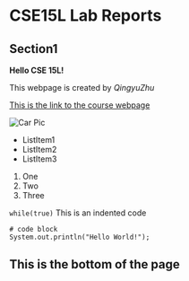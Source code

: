 # CSE15L Lab Reports

## Section1

**Hello CSE 15L!**

This webpage is created by *QingyuZhu*

[This is the link to the course webpage](https://sites.google.com/eng.ucsd.edu/cse-15l-spring-2022/home?authuser=0)

![Car Pic](https://imageio.forbes.com/specials-images/imageserve/5d35eacaf1176b0008974b54/2020-Chevrolet-Corvette-Stingray/0x0.jpg?fit=crop&format=jpg&crop=4560,2565,x790,y784,safe)

* ListItem1
* ListItem2
* ListItem3

1. One
2. Two
3. Three

` while(true) ` This is an indented code

```
# code block
System.out.println("Hello World!");
```

This is the bottom of the page
---

